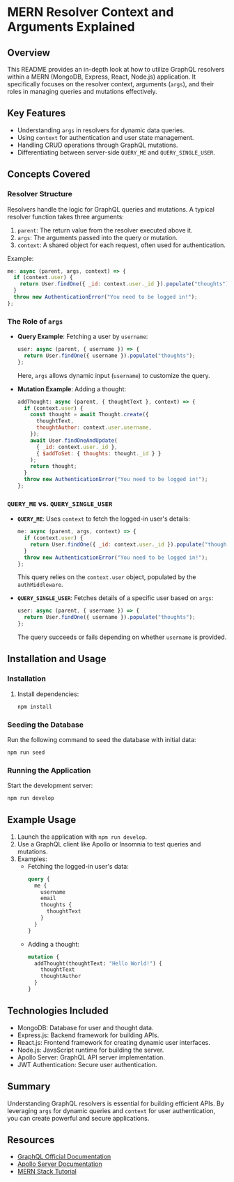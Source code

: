 # MERN Resolver Context and Arguments Explained

## Overview

This README provides an in-depth look at how to utilize GraphQL resolvers within a MERN (MongoDB, Express, React, Node.js) application. It specifically focuses on the resolver context, arguments (`args`), and their roles in managing queries and mutations effectively.

## Key Features

- Understanding `args` in resolvers for dynamic data queries.
- Using `context` for authentication and user state management.
- Handling CRUD operations through GraphQL mutations.
- Differentiating between server-side `QUERY_ME` and `QUERY_SINGLE_USER`.

## Concepts Covered

### Resolver Structure

Resolvers handle the logic for GraphQL queries and mutations. A typical resolver function takes three arguments:

1. `parent`: The return value from the resolver executed above it.
2. `args`: The arguments passed into the query or mutation.
3. `context`: A shared object for each request, often used for authentication.

Example:

```javascript
me: async (parent, args, context) => {
  if (context.user) {
    return User.findOne({ _id: context.user._id }).populate("thoughts");
  }
  throw new AuthenticationError("You need to be logged in!");
};
```

### The Role of `args`

- **Query Example**: Fetching a user by `username`:

  ```javascript
  user: async (parent, { username }) => {
    return User.findOne({ username }).populate("thoughts");
  };
  ```

  Here, `args` allows dynamic input (`username`) to customize the query.

- **Mutation Example**: Adding a thought:
  ```javascript
  addThought: async (parent, { thoughtText }, context) => {
    if (context.user) {
      const thought = await Thought.create({
        thoughtText,
        thoughtAuthor: context.user.username,
      });
      await User.findOneAndUpdate(
        { _id: context.user._id },
        { $addToSet: { thoughts: thought._id } }
      );
      return thought;
    }
    throw new AuthenticationError("You need to be logged in!");
  };
  ```

### `QUERY_ME` vs. `QUERY_SINGLE_USER`

- **`QUERY_ME`**: Uses `context` to fetch the logged-in user's details:

  ```javascript
  me: async (parent, args, context) => {
    if (context.user) {
      return User.findOne({ _id: context.user._id }).populate("thoughts");
    }
    throw new AuthenticationError("You need to be logged in!");
  };
  ```

  This query relies on the `context.user` object, populated by the `authMiddleware`.

- **`QUERY_SINGLE_USER`**: Fetches details of a specific user based on `args`:
  ```javascript
  user: async (parent, { username }) => {
    return User.findOne({ username }).populate("thoughts");
  };
  ```
  The query succeeds or fails depending on whether `username` is provided.

## Installation and Usage

### Installation

1. Install dependencies:
   ```bash
   npm install
   ```

### Seeding the Database

Run the following command to seed the database with initial data:

```bash
npm run seed
```

### Running the Application

Start the development server:

```bash
npm run develop
```

## Example Usage

1. Launch the application with `npm run develop`.
2. Use a GraphQL client like Apollo or Insomnia to test queries and mutations.
3. Examples:
   - Fetching the logged-in user's data:
     ```graphql
     query {
       me {
         username
         email
         thoughts {
           thoughtText
         }
       }
     }
     ```
   - Adding a thought:
     ```graphql
     mutation {
       addThought(thoughtText: "Hello World!") {
         thoughtText
         thoughtAuthor
       }
     }
     ```

## Technologies Included

- MongoDB: Database for user and thought data.
- Express.js: Backend framework for building APIs.
- React.js: Frontend framework for creating dynamic user interfaces.
- Node.js: JavaScript runtime for building the server.
- Apollo Server: GraphQL API server implementation.
- JWT Authentication: Secure user authentication.

## Summary

Understanding GraphQL resolvers is essential for building efficient APIs. By leveraging `args` for dynamic queries and `context` for user authentication, you can create powerful and secure applications.

## Resources

- [GraphQL Official Documentation](https://graphql.org/)
- [Apollo Server Documentation](https://www.apollographql.com/docs/apollo-server/)
- [MERN Stack Tutorial](https://www.mongodb.com/mern-stack)
